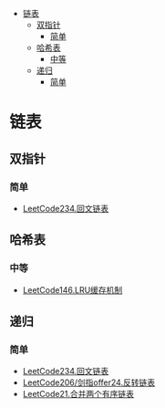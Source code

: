 <!-- TOC -->

- [链表](#链表)
  - [双指针](#双指针)
    - [简单](#简单)
  - [哈希表](#哈希表)
    - [中等](#中等)
  - [递归](#递归)
    - [简单](#简单-1)

<!-- /TOC -->
# 链表
## 双指针
### 简单
- [LeetCode234.回文链表](https://leetcode-cn.com/problems/palindrome-linked-list/)
## 哈希表
### 中等
- [LeetCode146.LRU缓存机制](https://leetcode-cn.com/problems/lru-cache/)
## 递归
### 简单
- [LeetCode234.回文链表](https://leetcode-cn.com/problems/palindrome-linked-list/)
- [LeetCode206/剑指offer24.反转链表](https://leetcode-cn.com/problems/reverse-linked-list/)
- [LeetCode21.合并两个有序链表](https://leetcode-cn.com/problems/merge-two-sorted-lists/)
